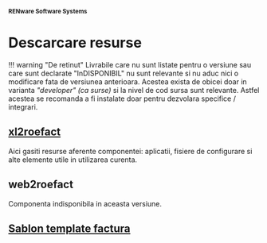 
<small>**RENware Software Systems**</small>


# Descarcare resurse


!!! warning "De retinut"
    Livrabile care nu sunt listate pentru o versiune sau care sunt declarate "InDISPONIBIL" nu sunt relevante si nu aduc nici o modificare fata de versiunea anterioara.
    Acestea exista de obicei doar in varianta *"developer" (ca surse)* si la nivel de cod sursa sunt relevante. Astfel acestea se recomanda a fi instalate doar pentru dezvolara specifice / integrari.




## [xl2roefact](../xl2roefact/doc/package_downloads.md)
Aici gasiti resurse aferente componentei: aplicatii, fisiere de configurare si alte elemente utile in utilizarea curenta.




## web2roefact
Componenta indisponibila in aceasta versiune.





## [Sablon template factura](../excel_invoice_template/package_downloads.md)
<a id="sablon-template-factura"></a>






